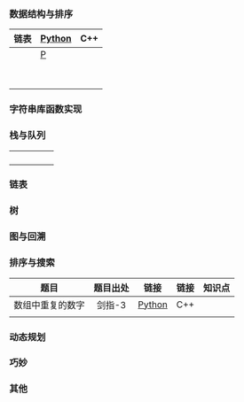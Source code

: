 

### 数据结构与排序

| 链表 | [Python](./LeetCode/198-%E6%89%93%E5%AE%B6%E5%8A%AB%E8%88%8D/rob.py) | C++  |
| :--: | ------------------------------------------------------------ | ---- |
|      | [P](./LeetCode/198-%E6%89%93%E5%AE%B6%E5%8A%AB%E8%88%8D/rob.py) |      |
|      |                                                              |      |
|      |                                                              |      |
|      |                                                              |      |
|      |                                                              |      |
|      |                                                              |      |
|      |                                                              |      |
|      |                                                              |      |
|      |                                                              |      |



### 字符串库函数实现

### 栈与队列

|      |      |      |      |      |
| ---- | ---- | ---- | ---- | ---- |
|      |      |      |      |      |
|      |      |      |      |      |
|      |      |      |      |      |
|      |      |      |      |      |



### 链表
### 树
### 图与回溯
### 排序与搜索



|       题目       | 题目出处 |                          链接                           | 链接 | 知识点 |
| :--------------: | :------: | :-----------------------------------------------------: | :--: | :----: |
| 数组中重复的数字 |  剑指-3  | [Python](.\剑指offer\3-数组中重复的数字\duplication.py) | C++  |        |
|                  |          |                                                         |      |        |



### 动态规划
### 巧妙
### 其他
